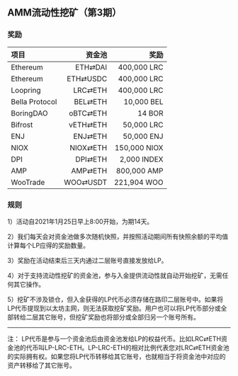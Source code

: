 ## AMM流动性挖矿（第3期）

### 奖励

| **项目** | **资金池** | **奖励** |
| :--- | ---: | ---: |
Ethereum | ETH⇄DAI | 400,000 LRC |
Ethereum | ETH⇄USDC | 400,000 LRC |
Loopring | LRC⇄ETH | 400,000 LRC |
Bella Protocol | BEL⇄ETH | 10,000 BEL  |
BoringDAO | oBTC⇄ETH | 14 BOR |
Bifrost | vETH⇄ETH | 50,000 LRC |
ENJ | ENJ⇄ETH | 50,000 ENJ  |
NIOX | NIOX⇄ETH | 150,000 NIOX |
DPI | DPI⇄ETH | 2,000 INDEX  |
AMP | AMP⇄ETH | 800,000 AMP |
WooTrade | WOO⇄USDT | 221,904 WOO |

### 规则

1）活动自2021年1月25日早上8:00开始，为期14天。

2）我们每天会对资金池做多次随机快照，并按照活动期间所有快照余额的平均值计算每个LP应得的奖励数量。

3）奖励在活动结束后三天内通过二层账号直接发放给LP。

4）对于支持流动性挖矿的资金池，参与入金提供流动性就自动开始挖矿，无需任何其它操作。

5）挖矿不涉及锁仓，但入金获得的LP代币必须存储在路印二层账号中。如果将LP代币提现到以太坊主网，则无法获取挖矿奖励。用户也可以将LP代币部分或全部转给二层其它账号，但挖矿奖励也将部分或全部归另一个账号所有。


---

注： LP代币是参与一个资金池后由资金池发给LP的权益代币。比如LRC⇄ETH资金池的代币叫LP-LRC-ETH。LP-LRC-ETH的相对比例代表您对LRC⇄ETH资金池的实际拥有权。如果您将LP代币转移给其它账号，也就相当于将资金池中对应的资产转移给了其它账号。
